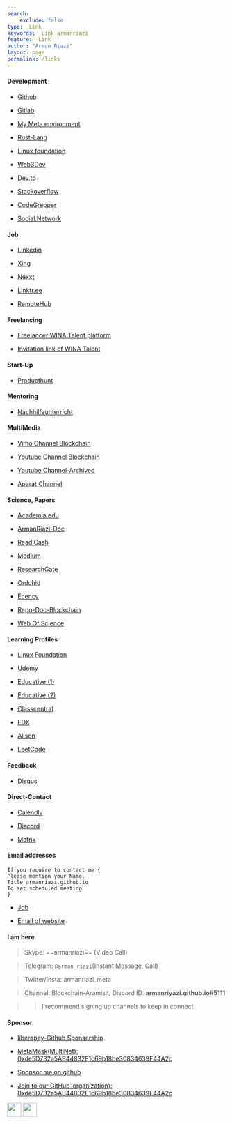 ```yaml
---
search:
    exclude: false
type:  Link
keywords:  Link armanriazi
feature:  Link
author: "Arman Riazi"
layout: page
permalink: /links
---
```



#### Development

* [Github](http://github.com/armanriazi)

* [Gitlab](http://gitlab.com/gitlabarmanriazi)

* [My Meta environment](https://oncyber.io/@armanriazi)

* [Rust-Lang](https://users.rust-lang.org/u/armanriazi)

* [Linux foundation](https://identity.linuxfoundation.org/users/armanriazi)

* [Web3Dev](https://www.web3dev.com.br/armanriazi)

* [Dev.to](https://dev.to/@armanriazi)

* [Stackoverflow](https://stackoverflow.com/users/2095704/arman-riazi)

* [CodeGrepper](https://www.codegrepper.com/profile/arman)

* [Social.Network](https://social.network/accounts/3qHDkhut4vn1ELsd89zVFFeVfFUmsXaonH4xAEwukUxYNuUP)


#### Job

* [Linkedin](https://www.linkedin.com/in/arman-riazi)

* [Xing](https://www.xing.com/profile/Arman_Riazi)

* [Nexxt](https://www.nexxt.com/p/armanriazi)

* [Linktr.ee](https://linktr.ee/armanriazi)

* [RemoteHub](https://www.remotehub.com/armanriazi)

#### Freelancing

* [Freelancer WINA Talent platform](https://www.winatalent.com/cv/4de0a68d-3e79-4410-957f-b10b15e1956b)

* [Invitation link of WINA Talent](winatalent.com/auth/client/sign-up/4de0a68d-3e79-4410-957f-b10b15e1956b)
  
#### Start-Up

* [Producthunt](https://www.producthunt.com/@armanriazi)

#### Mentoring

* [Nachhilfeunterricht](https://www.nachhilfeunterricht.de/bewertung/arman-riazi)
  
#### MultiMedia

* [Vimo Channel Blockchain](https://vimeo.com/user210919767)

* [Youtube Channel Blockchain](https://www.youtube.com/channel/UC4DbYxk3q_6MPNNpHa-C7ag)

* [Youtube Channel-Archived](https://cutt.ly/pyKrYMh)

* [Aparat Channel](https://aparat.ir/armanriazi)

#### Science, Papers

* [Academia.edu](https://independent.academia.edu/riaziarman)
  
* [ArmanRiazi-Doc](https://github.com/armanriazi/Documents)

* [Read.Cash](https://read.cash/@arman-riazi-science)

* [Medium](https://armanriazi-github-io.medium.com)

* [ResearchGate](https://www.researchgate.net/profile/Arman_Riazi2)

* [Ordchid](https://orcid.org/0000-0003-3729-6290)

* [Ecency](https://ecency.com/@arman-riazi)

* [Repo-Doc-Blockchain](https://github.com/armanriazi/Doc-Blockchain)

* [Web Of Science](https://www.webofscience.com/wos/author/record/HMD-2276-2023)


#### Learning Profiles


* [Linux Foundation](https://openprofile.dev/profile/armanriazi.github.io)

* [Udemy](https://www.udemy.com/user/arman-1214/)

* [Educative (1)](https://www.educative.io/profile/view/5215295720652800)

* [Educative (2)](https://www.educative.io/profile/view/5893384638169088)

* [Classcentral](https://www.classcentral.com/u/3962236)

* [EDX](https://profile.edx.org/u/armanriazi_uni)

* [Alison](https://alison.com/profile/public/28845085)

* [LeetCode](https://leetcode.com/armanriazi)


<!-- 
* [Triplebyte-prev-website-archived2023march](https://triplebyte.com/tb/arman-riazi-h4icoca)
-->

<!-- 
#### Personal WebSite(Archived)
  
> [Arazhit](http://arazhit.webredirect.org)

> [Aramisit](http://aramisit.theworkpc.com)

> [ArmanRiazi](https://armanriazi.ir)
-->

#### Feedback

* [Disqus](https://armanriyazi-github-io.disqus.com)

#### Direct-Contact

* [Calendly](https://calendly.com/armanriyazi-github-io/15min)

* [Discord](https://discord.com/users/armanriyazi.github.io#5111)

* [Matrix](https://matrix.to/#/@armanriyazi.github.io:matrix.org)


#### Email addresses

```
If you require to contact me {
Please mention your Name.
Title armanriazi.github.io
To set scheduled meeting
}
```

* [Job](mailto:arman2job@gmail.com)

* [Email of website](mailto:armanriazi.github.io@gmail.com)

<!-- [Scholar](mailto:arman2riazi@sco.iaun.ac.ir) -->


#### I am here

> Skype: ==armanriazi== (Video Call)

> Telegram: `@arman_riazi`(Instant Message, Call)

> Twitter/Insta: armanriazi_meta

> Channel: Blockchain-Aramisit, Discord ID: **armanriyazi.github.io#5111**

>> I recommend signing up channels to keep in connect.


#### Sponsor

* [liberapay-Github Sponsership](https://liberapay.com/armanriazi)

>

* [MetaMask(MultiNet): 0xde5D732a5AB44832E1c69b18be30834639F44A2c](https://armanriazi.github.io/)

>

* [Sponsor me on github](https://github.com/sponsors/armanriazi)

>

* [Join to our GitHub-organization): 0xde5D732a5AB44832E1c69b18be30834639F44A2c](https://github.com/21Crickets)

>

<p align="left"> <a href="https://www.github.com/armanriazi" target="_blank" rel="noreferrer">
<img src="https://cdn-icons-png.flaticon.com/512/1051/1051326.png" width="32" height="32" /></a> <a href="https://www.linkedin.com/in/armanriazi/" target="_blank" rel="noreferrer"><img src="https://cdn-icons-png.flaticon.com/512/2111/2111532.png" width="32" height="32" /></a></p>



